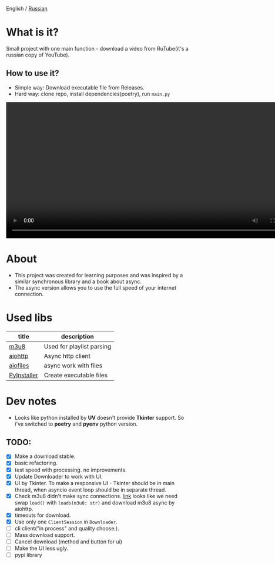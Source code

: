 English / [Russian](./README_RU.md)
# What is it?

Small project with one main function - download a video from RuTube(it's a russian copy of YouTube).

## How to use it?

- Simple way: Download executable file from Releases.
- Hard way: clone repo, install dependencies(poetry), run `main.py`

<video width="798" height="370" controls>
  <source src="screen_cast.mp4" type="video/mp4">
  Your browser does not support the video tag.
</video>

# About
- This project was created for learning purposes and was inspired by a similar synchronous library and a book about async.
- The async version allows you to use the full speed of your internet connection.

# Used libs

| title                                                     | description               |
| --------------------------------------------------------- | ------------------------- |
| [m3u8](https://github.com/globocom/m3u8/)                 | Used for playlist parsing |
| [aiohttp](https://github.com/aio-libs/aiohttp)            | Async http client         |
| [aiofiles](https://github.com/Tinche/aiofiles)            | async work with files     |
| [PyInstaller](https://github.com/pyinstaller/pyinstaller) | Create executable files   |

# Dev notes
- Looks like python installed by **UV** doesn't provide **Tkinter** support. So i've switched to **poetry** and **pyenv** python version.

## TODO:

- [x] Make a download stable.
- [x] basic refactoring.
- [x] test speed with processing. no improvements.
- [x] Update Downloader to work with UI.
- [x] UI by Tkinter. To make a responsive UI - Tkinter should be in main thread, when asyncio event loop should be in separate thread.
- [x] Check m3u8 didn't make sync connections. [link](https://github.com/globocom/m3u8/wiki/FAQ#how-to-use-a-custom-python-http-client)
looks like we need swap `load()` with `loads(m3u8: str)` and download m3u8 async by aiohttp.
- [x] timeouts for download.
- [x] Use only one `ClientSession` in `Downloader`.
- [ ] cli client("in process" and quality choose.).
- [ ] Mass download support.
- [ ] Cancel download (method and button for ui)
- [ ] Make the UI less ugly.
- [ ] pypi library